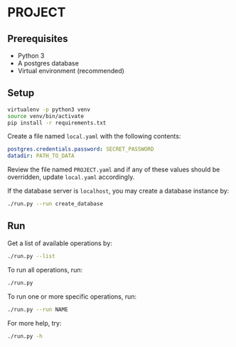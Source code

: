# PROJECT

## Prerequisites

* Python 3
* A postgres database
* Virtual environment (recommended)

## Setup

```sh
virtualenv -p python3 venv
source venv/bin/activate
pip install -r requirements.txt
```

Create a file named `local.yaml` with the following contents:

```yaml
postgres.credentials.password: SECRET_PASSWORD
datadir: PATH_TO_DATA
```

Review the file named `PROJECT.yaml` and if any of these values should
be overridden, update `local.yaml` accordingly.

If the database server is `localhost`, you may create a database instance
by:

```sh
./run.py --run create_database
```

## Run

Get a list of available operations by:

```sh
./run.py --list
```

To run all operations, run:

```sh
./run.py
```

To run one or more specific operations, run:

```sh
./run.py --run NAME
```

For more help, try:

```sh
./run.py -h
```
